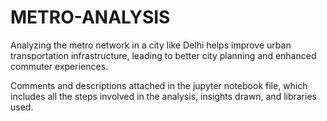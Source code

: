 # METRO-ANALYSIS

Analyzing the metro network in a city like Delhi helps improve urban transportation infrastructure, leading to better city planning and enhanced commuter experiences.

Comments and descriptions attached in the jupyter notebook file, which includes all the steps involved in the analysis, insights drawn, and libraries used.
